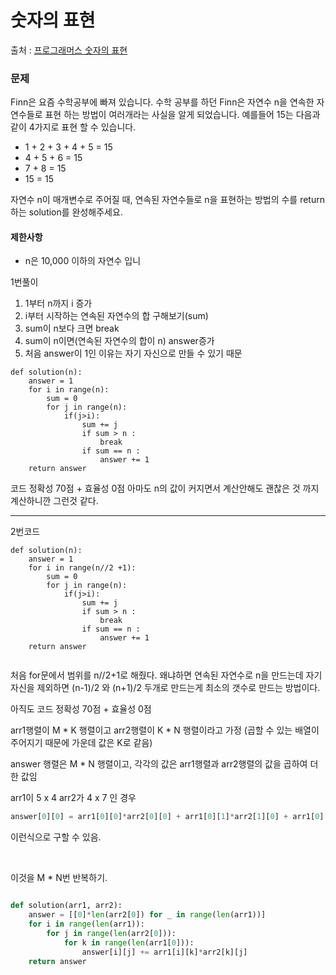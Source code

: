 # 숫자의 표현
출처 : [프로그래머스 숫자의 표현](https://programmers.co.kr/learn/courses/30/lessons/12924)

### 문제 
Finn은 요즘 수학공부에 빠져 있습니다. 수학 공부를 하던 Finn은 자연수 n을 연속한 자연수들로 표현 하는 방법이 여러개라는 사실을 알게 되었습니다. 
예를들어 15는 다음과 같이 4가지로 표현 할 수 있습니다.

- 1 + 2 + 3 + 4 + 5 = 15
- 4 + 5 + 6 = 15
- 7 + 8 = 15
- 15 = 15

자연수 n이 매개변수로 주어질 때, 연속된 자연수들로 n을 표현하는 방법의 수를 return하는 solution를 완성해주세요.

#### 제한사항
- n은 10,000 이하의 자연수 입니

1번풀이

1. 1부터 n까지 i 증가
2. i부터 시작하는 연속된 자연수의 합 구해보기(sum)
3. sum이 n보다 크면 break
4. sum이 n이면(연속된 자연수의 합이 n) answer증가
5. 처음 answer이 1인 이유는 자기 자신으로 만들 수 있기 때문

```
def solution(n):
    answer = 1
    for i in range(n):
        sum = 0
        for j in range(n):
            if(j>i):
                sum += j
                if sum > n :
                    break
                if sum == n :
                    answer += 1     
    return answer
```

코드 정확성 70점 + 효율성 0점
아마도 n의 값이 커지면서 계산안해도 괜찮은 것 까지 계산하니깐 그런것 같다.

------------------------------------------------------

2번코드

```
def solution(n):
    answer = 1
    for i in range(n//2 +1):
        sum = 0
        for j in range(n):
            if(j>i):
                sum += j
                if sum > n :
                    break
                if sum == n :
                    answer += 1     
    return answer
    
```

처음 for문에서 범위를 n//2+1로 해줬다. 왜냐하면 연속된 자연수로 n을 만드는데 자기 자신을 제외하면 (n-1)/2 와 (n+1)/2 두개로 만드는게 최소의 갯수로 만드는 방법이다.

아직도 코드 정확성 70점 + 효율성 0점




arr1행렬이 M * K 행렬이고 arr2행렬이 K * N 행렬이라고 가정 (곱할 수 있는 배열이 주어지기 때문에 가운데 값은 K로 같음)

answer 행렬은 M * N 행렬이고, 각각의 값은 arr1행렬과 arr2행렬의 값을 곱하여 더한 값임
 
arr1이 5 x 4  arr2가 4 x 7 인 경우

```python
answer[0][0] = arr1[0][0]*arr2[0][0] + arr1[0][1]*arr2[1][0] + arr1[0][2]*arr2[2][0] + arr1[0][3]*arr2[3][0] 이런식으로 구할 수 있음
```

이런식으로 구할 수 있음.

<br/>

이것을 M * N번 반복하기.

```python

def solution(arr1, arr2):
    answer = [[0]*len(arr2[0]) for _ in range(len(arr1))]
    for i in range(len(arr1)):
        for j in range(len(arr2[0])):
            for k in range(len(arr1[0])):
                answer[i][j] += arr1[i][k]*arr2[k][j]
    return answer
    
```
